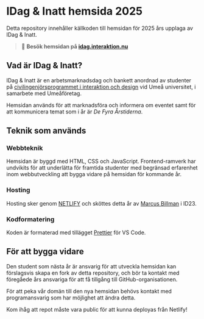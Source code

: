# IDag & Inatt hemsida 2025

Detta repository innehåller källkoden till hemsidan för 2025 års upplaga av IDag & Inatt.

> 🔗 **Besök hemsidan på [idag.interaktion.nu](idag.interaktion.nu)**

## Vad är IDag & Inatt?

IDag & Inatt är en arbetsmarknadsdag och bankett anordnad av studenter på [civilingenjörsprogrammet i interaktion och design](https://www.umu.se/utbildning/program/civilingenjorsprogrammet-i-interaktion-och-design/) vid Umeå universitet, i samarbete med Umeåföretag.

Hemsidan används för att marknadsföra och informera om eventet samt för att kommunicera temat som i år är _De Fyra Årstiderna_.

## Teknik som används

### Webbteknik

Hemsidan är byggd med HTML, CSS och JavaScript. Frontend-ramverk har undvikits för att underlätta för framtida studenter med begränsad erfarenhet inom webbutveckling att bygga vidare på hemsidan för kommande år.

### Hosting

Hosting sker genom [NETLIFY](https://www.netlify.com) och sköttes detta år av [Marcus Billman](https://www.marcusbillman.com) i ID23.

### Kodformatering

Koden är formaterad med tillägget [Prettier](https://marketplace.visualstudio.com/items?itemName=esbenp.prettier-vscode) för VS Code.

## För att bygga vidare

Den student som nästa år är ansvarig för att utveckla hemsidan kan förslagsvis skapa en fork av detta repository, och bör ta kontakt med föregåede års ansvariga för att få tillgång till GitHub-organisationen.

För att peka vår domän till den nya hemsidan behövs kontakt med programansvarig som har möjlighet att ändra detta.

Kom ihåg att repot måste vara public för att kunna deployas från Netlify!